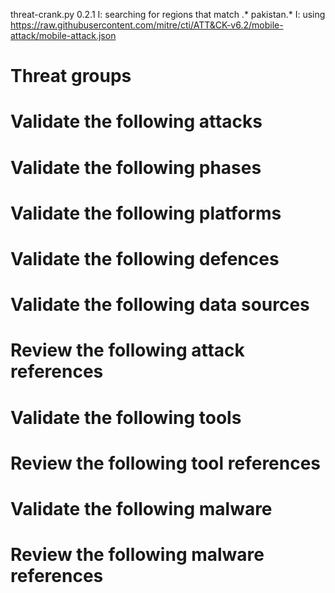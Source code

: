 threat-crank.py 0.2.1
I: searching for regions that match .* pakistan.*
I: using https://raw.githubusercontent.com/mitre/cti/ATT&CK-v6.2/mobile-attack/mobile-attack.json
# Threat groups


# Validate the following attacks


# Validate the following phases


# Validate the following platforms


# Validate the following defences


# Validate the following data sources


# Review the following attack references


# Validate the following tools


# Review the following tool references


# Validate the following malware


# Review the following malware references


